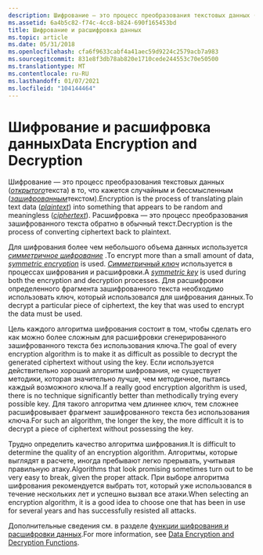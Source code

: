 ```yaml
---
description: Шифрование — это процесс преобразования текстовых данных (открытого текста) в то, что кажется случайным и бессмысленным (зашифрованным текстом). Расшифровка — это процесс преобразования зашифрованного текста обратно в обычный текст.
ms.assetid: 6a4b5c82-f74c-4cc8-b824-690f165453bd
title: Шифрование и расшифровка данных
ms.topic: article
ms.date: 05/31/2018
ms.openlocfilehash: cfa6f9633cabf4a41aec59d9224c2579acb7a983
ms.sourcegitcommit: 831e8f3db78ab820e1710cede244553c70e50500
ms.translationtype: MT
ms.contentlocale: ru-RU
ms.lasthandoff: 01/07/2021
ms.locfileid: "104144464"
---
```

# <a name="data-encryption-and-decryption"></a><span data-ttu-id="a40ae-104">Шифрование и расшифровка данных</span><span class="sxs-lookup"><span data-stu-id="a40ae-104">Data Encryption and Decryption</span></span>

<span data-ttu-id="a40ae-105">Шифрование — это процесс преобразования текстовых данных ([*открытого*](../secgloss/p-gly.md)текста) в то, что кажется случайным и бессмысленным ([*зашифрованным*](../secgloss/c-gly.md)текстом).</span><span class="sxs-lookup"><span data-stu-id="a40ae-105">Encryption is the process of translating plain text data ([*plaintext*](../secgloss/p-gly.md)) into something that appears to be random and meaningless ([*ciphertext*](../secgloss/c-gly.md)).</span></span> <span data-ttu-id="a40ae-106">Расшифровка — это процесс преобразования зашифрованного текста обратно в обычный текст.</span><span class="sxs-lookup"><span data-stu-id="a40ae-106">Decryption is the process of converting ciphertext back to plaintext.</span></span>

<span data-ttu-id="a40ae-107">Для шифрования более чем небольшого объема данных используется [*симметричное шифрование*](../secgloss/s-gly.md) .</span><span class="sxs-lookup"><span data-stu-id="a40ae-107">To encrypt more than a small amount of data, [*symmetric encryption*](../secgloss/s-gly.md) is used.</span></span> <span data-ttu-id="a40ae-108">[*Симметричный ключ*](../secgloss/s-gly.md) используется в процессах шифрования и расшифровки.</span><span class="sxs-lookup"><span data-stu-id="a40ae-108">A [*symmetric key*](../secgloss/s-gly.md) is used during both the encryption and decryption processes.</span></span> <span data-ttu-id="a40ae-109">Для расшифровки определенного фрагмента зашифрованного текста необходимо использовать ключ, который использовался для шифрования данных.</span><span class="sxs-lookup"><span data-stu-id="a40ae-109">To decrypt a particular piece of ciphertext, the key that was used to encrypt the data must be used.</span></span>

<span data-ttu-id="a40ae-110">Цель каждого алгоритма шифрования состоит в том, чтобы сделать его как можно более сложным для расшифровки сгенерированного зашифрованного текста без использования ключа.</span><span class="sxs-lookup"><span data-stu-id="a40ae-110">The goal of every encryption algorithm is to make it as difficult as possible to decrypt the generated ciphertext without using the key.</span></span> <span data-ttu-id="a40ae-111">Если используется действительно хороший алгоритм шифрования, не существует методики, которая значительно лучше, чем методичное, пытаясь каждый возможного ключа.</span><span class="sxs-lookup"><span data-stu-id="a40ae-111">If a really good encryption algorithm is used, there is no technique significantly better than methodically trying every possible key.</span></span> <span data-ttu-id="a40ae-112">Для такого алгоритма чем длиннее ключ, тем сложнее расшифровывает фрагмент зашифрованного текста без использования ключа.</span><span class="sxs-lookup"><span data-stu-id="a40ae-112">For such an algorithm, the longer the key, the more difficult it is to decrypt a piece of ciphertext without possessing the key.</span></span>

<span data-ttu-id="a40ae-113">Трудно определить качество алгоритма шифрования.</span><span class="sxs-lookup"><span data-stu-id="a40ae-113">It is difficult to determine the quality of an encryption algorithm.</span></span> <span data-ttu-id="a40ae-114">Алгоритмы, которые выглядят в расчете, иногда пребывают легко прерывать, учитывая правильную атаку.</span><span class="sxs-lookup"><span data-stu-id="a40ae-114">Algorithms that look promising sometimes turn out to be very easy to break, given the proper attack.</span></span> <span data-ttu-id="a40ae-115">При выборе алгоритма шифрования рекомендуется выбрать тот, который уже использовался в течение нескольких лет и успешно вызвал все атаки.</span><span class="sxs-lookup"><span data-stu-id="a40ae-115">When selecting an encryption algorithm, it is a good idea to choose one that has been in use for several years and has successfully resisted all attacks.</span></span>

<span data-ttu-id="a40ae-116">Дополнительные сведения см. в разделе [функции шифрования и расшифровки данных](cryptography-functions.md).</span><span class="sxs-lookup"><span data-stu-id="a40ae-116">For more information, see [Data Encryption and Decryption Functions](cryptography-functions.md).</span></span>

 

 
